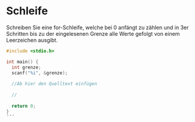 # Schleife

Schreiben Sie eine for-Schleife, welche bei 0 anfängt zu zählen und in 3er 
Schritten bis zu der eingelesenen Grenze alle Werte gefolgt von einem Leerzeichen ausgibt.

```cpp
#include <stdio.h>

int main() {
  int grenze;
  scanf("%i", &grenze);
  
  //Ab hier den Quelltext einfügen
  
  //
  
  return 0;
}
´´´
